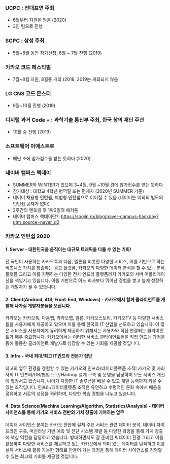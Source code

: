 ### UCPC : 전대프연 주최
* 6월부터 지원을 받음 (2020)
* 3인 팀으로 진행

### SCPC : 삼성 주최
* 5월~6월 동안 참가신청, 6월 ~ 7월 진행 (2019)

### 카카오 코드 페스티벌
* 7월~8월 지원, 8월중 개최 (2018, 2019는 개최되지 않음

###  LG CNS 코드 몬스터
* 9월~10월 진행 (2019)

### 디지털 과거 Code + : 과학기술 통신부 주최, 한국 창의 재단 주관
* 10월 중 진행 (2019)

### 소프트웨어 마에스트로
* 매년 초에 참가접수를 받는 듯하다 (2020)

### 네이버 캠퍼스 핵데이
* SUMMER와 WINTER가 있으며 3~4월, 9월 ~10월 경에 참가접수를 받는 듯하다
* 참가대상 : 대학교 4학년 병역필 또는 면제자 (2020년 SUMMER 기준)
* 네이버 채용형 인턴쉽, 체험형 인턴쉽으로 이어질 수 있음 (네이버는 이외의 별도의 인턴쉽 공채가 없다)
* 2주간의 멘토링 후 1박2일의 해커톤
* 네이버 캠퍼스 핵데이란?: https://soojin.ro/blog/naver-campus-hackday?utm_source=naver_d2

### 카카오 인턴쉽 2020
#### 1. Server - 대한민국을 움직이는 대규모 트래픽을 다룰 수 있는 기회!
전 국민이 사용하는 카카오톡과 다음, 멜론을 비롯한 다양한 서비스, 이를 기반으로 하는 비즈니스 가치를 창출하는 광고 플랫폼, 카카오의 다양한 데이터 분석을 할 수 있는 분석 플랫폼 그리고 이를 지탱하는 다양한 전사 인프라 플랫폼까지 카카오의 서버 어플리케이션을 책임지고 있습니다. 이를 기반으로 어느 회사보다 뛰어난 경험을 쌓고 높게 성장하는 개발자가 될 수 있습니다.
#### 2. Client(Android, iOS, Front-End, Windows) - 카카오에서 함께 클라이언트를 개발해 나가실 개발자분들을 모십니다.
카카오는 카카오톡, 다음앱, 카카오맵, 멜론, 카카오스토리, 카카오TV 등 다양한 서비스들을 사용자에게 제공하고 있으며 이를 통해 한국의 IT 산업을 선도하고 있습니다. 이 많은 서비스를 사용자에게 유려하게 제공하기 위해서는 사용자와 직접 연결되는 클라이언트가 매우 중요합니다. 카카오에서는 이러한 서비스 클라이언트들을 직접 만드는 과정을 통해 훌륭한 클라이언트 개발자로 성장할 수 있는 기회를 제공할 것입니다.
#### 3. Infra - 국내 최대/최고 IT인프라 전문가 집단
최고의 업무 환경을 경험할 수 있는 카카오의 인프라/데이터플랫폼 조직!
카카오 및 자회사의 IT 인프라/DB/협업 도구/Hadoop 설계 구축 및 운영을 담당하며 모든 서비스 개선에 앞장서고 있습니다. 나아가 다양한 IT 솔루션을 배울 수 있고 개발 능력까지 키울 수 있는 조직입니다. 인프라/데이터플랫폼 조직은 유연하고 수평적인 문화 속에서 배움을 공유하고 서로의 성장을 격려하며, 다양한 학습 경험을 나누고 있습니다.
#### 4. Data Science(Machine Learning/Algorithm, Statistics/Analysis) - 데이터 사이언스를 통해 카카오 서비스 전반의 가치 창출에 기여하는 업무
데이터 사이언스 분야는 카카오 전반에 걸쳐 주요 서비스 관련 데이터 분석, 데이터 파이프라인 구축, 머신러닝 기반 예측 및 진단 시스템 개발 등 다양한 과정을 통해 가치 창출에 핵심 역할을 담당하고 있습니다. 방대하면서도 잘 준비된 빅데이터 환경 그리고 이를 활용하여 다양한 서비스를 제공하고 있는 카카오에서 의미 있는 데이터를 탐색하고 이를 실제 서비스에 활용 가능한 형태로 만들어 가는 과정을 통해 데이터 사이언스를 경험할 수 있는 최고의 기회를 제공할 것입니다. 
